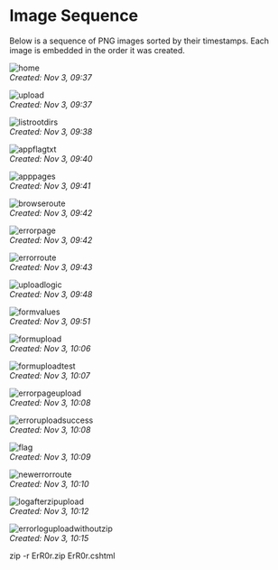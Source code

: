 # Image Sequence

Below is a sequence of PNG images sorted by their timestamps. Each image is embedded in the order it was created.

![home](home.png)  
*Created: Nov 3, 09:37*

![upload](upload.png)  
*Created: Nov 3, 09:37*

![listrootdirs](listrootdirs.png)  
*Created: Nov 3, 09:38*

![appflagtxt](appflagtxt.png)  
*Created: Nov 3, 09:40*

![apppages](apppages.png)  
*Created: Nov 3, 09:41*

![browseroute](browseroute.png)  
*Created: Nov 3, 09:42*

![errorpage](errorpage.png)  
*Created: Nov 3, 09:42*

![errorroute](errorroute.png)  
*Created: Nov 3, 09:43*

![uploadlogic](uploadlogic.png)  
*Created: Nov 3, 09:48*

![formvalues](formvalues.png)  
*Created: Nov 3, 09:51*

![formupload](formupload.png)  
*Created: Nov 3, 10:06*

![formuploadtest](formuploadtest.png)  
*Created: Nov 3, 10:07*

![errorpageupload](errorpageupload.png)  
*Created: Nov 3, 10:08*

![erroruploadsuccess](erroruploadsuccess.png)  
*Created: Nov 3, 10:08*

![flag](flag.png)  
*Created: Nov 3, 10:09*

![newerrorroute](newerrorroute.png)  
*Created: Nov 3, 10:10*

![logafterzipupload](logafterzipupload.png)  
*Created: Nov 3, 10:12*

![errorloguploadwithoutzip](errorloguploadwithoutzip.png)  
*Created: Nov 3, 10:15*

zip -r ErR0r.zip ErR0r.cshtml
